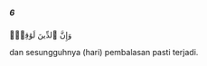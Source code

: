 ##### 6

<span class="ayah">وَإِنَّ ٱلدِّينَ لَوَٰقِعٌۭ</span>

<span class="ayah_translation">dan sesungguhnya (hari) pembalasan pasti terjadi.</span>
